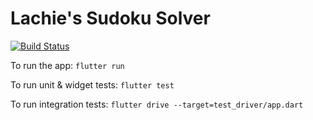 # Lachie's Sudoku Solver
[![Build Status](https://dev.azure.com/lachiejames/lachies_life_planner/_apis/build/status/lachies_life_planner?branchName=master)](https://dev.azure.com/lachiejames/lachies_life_planner/_build/latest?definitionId=9&branchName=master)

To run the app:
`flutter run`

To run unit & widget tests:
`flutter test`

To run integration tests:
`flutter drive --target=test_driver/app.dart`
